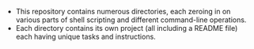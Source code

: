 - This repository contains numerous directories, each zeroing in on various parts of shell scripting and different command-line operations.
- Each directory contains its own project (all including a README file) each having unique tasks and instructions.

